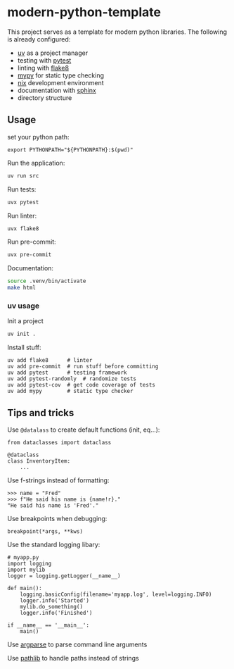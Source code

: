 # modern-python-template

This project serves as a template for modern python libraries.
The following is already configured:
- [uv](https://docs.astral.sh/uv/) as a project manager
- testing with [pytest](https://docs.pytest.org/en/stable/)
- linting with [flake8](https://flake8.pycqa.org/en/latest/)
- [mypy](https://mypy.readthedocs.io/en/stable/) for static type checking
- [nix](./shell.nix) development environment
- documentation with [sphinx](https://www.sphinx-doc.org/en/master/)
- directory structure


## Usage

set your python path:
```
export PYTHONPATH="${PYTHONPATH}:$(pwd)"
```

Run the application:
```bash
uv run src
```

Run tests:
```bash
uvx pytest
```

Run linter:
```bash
uvx flake8
```

Run pre-commit:
```bash
uvx pre-commit
```

Documentation:
```bash
source .venv/bin/activate
make html
```

### uv usage
Init a project
```bash
uv init .
```
Install stuff:
```
uv add flake8      # linter
uv add pre-commit  # run stuff before committing
uv add pytest      # testing framework
uv add pytest-randomly  # randomize tests
uv add pytest-cov  # get code coverage of tests
uv add mypy        # static type checker
```

## Tips and tricks

Use `@datalass` to create default functions (init, eq...):
```python3
from dataclasses import dataclass

@dataclass
class InventoryItem:
    ...
```

Use f-strings instead of formatting:
```python3
>>> name = "Fred"
>>> f"He said his name is {name!r}."
"He said his name is 'Fred'."
```

Use breakpoints when debugging:
```python3
breakpoint(*args, **kws)
```

Use the standard logging libary:
```python3
# myapp.py
import logging
import mylib
logger = logging.getLogger(__name__)

def main():
    logging.basicConfig(filename='myapp.log', level=logging.INFO)
    logger.info('Started')
    mylib.do_something()
    logger.info('Finished')

if __name__ == '__main__':
    main()
```
Use [argparse](https://docs.python.org/3/library/argparse.html) to parse command line arguments

Use [pathlib](https://docs.python.org/3/library/pathlib.html) to handle paths instead of strings
